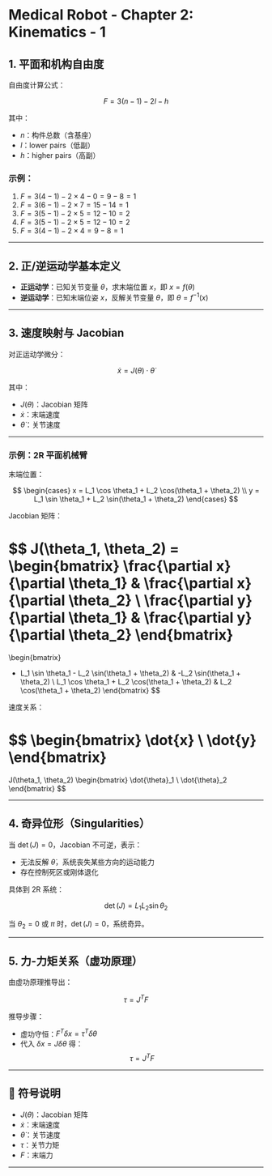 # Medical Robot - Chapter 2: Kinematics - 1

## 1. 平面和机构自由度

自由度计算公式：

$$
F = 3(n - 1) - 2l - h
$$

其中：

- $n$：构件总数（含基座）
- $l$：lower pairs（低副）
- $h$：higher pairs（高副）

### 示例：

1. $F = 3(4-1) - 2 \times 4 - 0 = 9 - 8 = 1$
2. $F = 3(6-1) - 2 \times 7 = 15 - 14 = 1$
3. $F = 3(5-1) - 2 \times 5 = 12 - 10 = 2$
4. $F = 3(5-1) - 2 \times 5 = 12 - 10 = 2$
5. $F = 3(4-1) - 2 \times 4 = 9 - 8 = 1$

---

## 2. 正/逆运动学基本定义

- **正运动学**：已知关节变量 $\theta$，求末端位置 $x$，即 $x = f(\theta)$
- **逆运动学**：已知末端位姿 $x$，反解关节变量 $\theta$，即 $\theta = f^{-1}(x)$

---

## 3. 速度映射与 Jacobian

对正运动学微分：

$$
\dot{x} = J(\theta) \cdot \dot{\theta}
$$

其中：

- $J(\theta)$：Jacobian 矩阵
- $\dot{x}$：末端速度
- $\dot{\theta}$：关节速度

---

### 示例：2R 平面机械臂

末端位置：

$$
\begin{cases}
x = L_1 \cos \theta_1 + L_2 \cos(\theta_1 + \theta_2) \\
y = L_1 \sin \theta_1 + L_2 \sin(\theta_1 + \theta_2)
\end{cases}
$$

Jacobian 矩阵：

$$
J(\theta_1, \theta_2) =
\begin{bmatrix}
\frac{\partial x}{\partial \theta_1} & \frac{\partial x}{\partial \theta_2} \\
\frac{\partial y}{\partial \theta_1} & \frac{\partial y}{\partial \theta_2}
\end{bmatrix}
=
\begin{bmatrix}
- L_1 \sin \theta_1 - L_2 \sin(\theta_1 + \theta_2) & -L_2 \sin(\theta_1 + \theta_2) \\
L_1 \cos \theta_1 + L_2 \cos(\theta_1 + \theta_2) & L_2 \cos(\theta_1 + \theta_2)
\end{bmatrix}
$$

速度关系：

$$
\begin{bmatrix}
\dot{x} \\
\dot{y}
\end{bmatrix}
=
J(\theta_1, \theta_2)
\begin{bmatrix}
\dot{\theta}_1 \\
\dot{\theta}_2
\end{bmatrix}
$$

---

## 4. 奇异位形（Singularities）

当 $\det(J) = 0$，Jacobian 不可逆，表示：

- 无法反解 $\dot{\theta}$，系统丧失某些方向的运动能力
- 存在控制死区或刚体退化

具体到 2R 系统：

$$
\det(J) = L_1 L_2 \sin \theta_2
$$

当 $\theta_2 = 0$ 或 $\pi$ 时，$\det(J) = 0$，系统奇异。

---

## 5. 力-力矩关系（虚功原理）

由虚功原理推导出：

$$
\tau = J^T F
$$

推导步骤：

- 虚功守恒：$F^T \delta x = \tau^T \delta \theta$
- 代入 $\delta x = J \delta \theta$ 得：
  $$
  \tau = J^T F
  $$

---

## 📌 符号说明

- $J(\theta)$：Jacobian 矩阵
- $\dot{x}$：末端速度
- $\dot{\theta}$：关节速度
- $\tau$：关节力矩
- $F$：末端力

---
